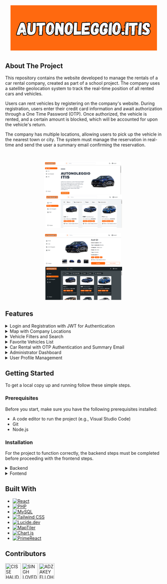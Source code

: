 <h1 align="center">
<img src="frontend/src/assets/LogoGrande.png">
</h1>

## About The Project

This repository contains the website developed to manage the rentals of a car rental company, created as part of a school project. The company uses a satellite geolocation system to track the real-time position of all rented cars and vehicles.

Users can rent vehicles by registering on the company's website. During registration, users enter their credit card information and await authorization through a One Time Password (OTP). Once authorized, the vehicle is rented, and a certain amount is blocked, which will be accounted for upon the vehicle's return.

The company has multiple locations, allowing users to pick up the vehicle in the nearest town or city. The system must manage the reservation in real-time and send the user a summary email confirming the reservation.

<br />
<p align="center">
<img width="49%" src="frontend/src/images/paginaHome.png" alt="Home page"/>
&nbsp;
<img width="49%" src="frontend/src/images/paginaVeicoli.png" alt="Vehicles page"/>
</p>

<p align="center">
<img width="49%" src="frontend/src/images/paginaVeicoloSelezionato.png" alt="Selected vehicle page"/>
&nbsp;
<img width="49%" src="frontend/src/images/paginaVeicoliDarkTheme.png" alt="Vehicles page dark theme"/>
</p>

## Features

<details close>
<summary>
Login and Registration with JWT for Authentication
</summary> 
<br />
  
The website includes login and registration functionalities for users, utilizing JSON Web Tokens (JWT) for secure authentication. This ensures that only authorized users can access and manage their bookings. 

When a user registers, they must provide personal information. Once the registration is complete, a JWT token is generated and sent to the user for access. During the login process, the user enters their credentials, such as email and password. If the credentials are correct, the server generates a JWT token and sends it to the user. 

Whenever the user makes a request to the server, such as viewing their bookings or renting a vehicle, the JWT token is sent with the request. This token is used to verify the user's identity. The server validates the token, and if it is valid, authorizes the requested operation, thereby ensuring a high level of security in transactions and booking management.

<p align="center">
<img width="90%" src="frontend/src/images/login.png" alt="Login"/>
</p>
</details>

<details close>
<summary>
Map with Company Locations
</summary> 
<br />
  
The website includes an interactive map that displays all the locations of the car rental company, allowing users to easily find the nearest location. This map has been created using the MapTiler API, which offers a robust and flexible solution for integrating maps into websites.

Users can view the map directly on the website, where each location is marked with a pin. Clicking on a pin displays detailed information about the location, such as the address, phone number, and opening hours. This makes it simple for users to find and contact the desired location.

The integration with the MapTiler API ensures that the map is always up-to-date and responsive, providing a smooth and intuitive navigation experience. Additionally, the map supports zoom and pan functionalities, allowing users to explore different geographic areas and easily find the most convenient company location for them.

<p align="center">
<img width="90%" src="frontend/src/images/mappaSedi.png" alt="Map with Company Locations"/>
</p>
</details>

<details close>
<summary>
Vehicle Filters and Search
</summary> 
<br />
  
The website offers a powerful vehicle filters and search functionality, allowing users to easily find the vehicle that best meets their needs. Users can filter available vehicles by various criteria, including make, car type, price, year, mileage, and fuel type.

The search functionality enables users to input one or more filter criteria to narrow down the results. For example, a user can search for a specific car brand, select a vehicle type such as SUV or sedan, set a price range, specify the year of manufacture, maximum mileage, and fuel type (gasoline, diesel, electric, etc.).

This advanced filters and search system significantly enhances the user experience, making it quicker and easier to find the desired vehicle. With this feature, users can view only the vehicles that exactly match their criteria, saving time and simplifying the rental process.

<p align="center">
<img width="90%" src="frontend/src/images/filtri.png" alt="Filters"/>
</p>
</details>

<details close>
<summary>
Favorite Vehicles List
</summary> 
<br />
  
The website includes a feature that allows users to add vehicles to their favorite list. This function enables users to save vehicles they find interesting or wish to rent in the future, making it easier and more convenient to keep track of their preferred options.

After adding a vehicle to their favorites, users can access a dedicated page that displays all the saved vehicles. This page provides an overview of the favorite vehicles, including details such as make, model, price, and other relevant information. Users can remove vehicles from the list or proceed with renting directly from the favorites page.

This feature significantly enhances the user experience, allowing better management of rental options and making informed decisions more efficiently.

<p align="center">
<img width="90%" src="frontend/src/images/aggiuntaVeicoloAPreferiti.png" alt="Add vehicle to favorite list"/>
</p>
</details>

<details close>
<summary>
Car Rental with OTP Authentication and Summary Email
</summary> 
<br />
  
The website offers an advanced car rental feature that includes OTP (One-Time Password) authentication and the sending of a summary email after the rental. This process ensures a secure and transparent experience for users.

To rent a car, the user must first enter their payment method details, including the card number, expiration date, and CVV. The user's personal information is auto-filled, but they can always modify it. The user must also specify the rental start and end dates, the desired pickup location, and choose whether to pay immediately or upon vehicle pickup (with a 10% deposit).

Once all the entered information is checked and verified, a 2-minute OTP code is sent to the user's email. After entering the OTP code, it is verified, and then the rental is finalized. Once the rental is completed, a summary email with the rental details is sent to the user, providing confirmation and a record of important information.

<p align="center">
<img width="49%" src="frontend/src/images/InserimentoDatiPerNoleggioVeicolo.png" alt="Car rental details"/>
&nbsp;
<img width="49%" src="frontend/src/images/emailCodiceOtp.png" alt="Mail with OTP"/>
</p>

<p align="center">
<img width="49%" src="frontend/src/images/codiceOTP.png" alt="OTP code"/>
&nbsp;
<img width="49%" src="frontend/src/images/mailRiepilogoNoleggio.png" alt="Summary email with the rental details"/>
</p>
</details>

<details close>
<summary>
Administrator Dashboard
</summary> 
<br />
  
The website includes a comprehensive administrator dashboard that enables efficient and detailed management of the car rental business. Through this dashboard, the administrator can access a wide range of information and details about users, rented vehicles, company earnings, and much more.

The dashboard features intuitive charts that enhance data understanding, making it easier to analyze information. There are also detailed tables displaying data on all registered users and all vehicles in the database. These tools allow the administrator to have a complete and updated overview of business activities.

The main feature of the dashboard is the real-time geolocation of rented vehicles. This system allows the administrator to monitor the exact position of each vehicle at any time, enhancing the security and efficiency of the service. Real-time geolocation enables quick intervention in emergencies, route optimization, and better fleet management.

Additionally, the administrator has the ability to add new vehicles to the website by entering all the necessary data. This process is streamlined through a user-friendly interface that guides the administrator through various steps, ensuring all information is entered correctly and completely.

<p align="center">
<img width="49%" src="frontend/src/images/dashboardGrafici.png" alt="Dashboard page 1"/>
&nbsp;
<img width="49%" src="frontend/src/images/dashboardGeolocalizzazioneVeicoli.png" alt="Dashboard page 2"/>
</p>

<p align="center">
<img width="49%" src="frontend/src/images/dashboardTabelleDati.png" alt="Dashboard page 3"/>
&nbsp;
<img width="49%" src="frontend/src/images/aggiuntaVeicolo.png" alt="Dashboard page 4"/>
</p>
</details>

<details close>
<summary>
User Profile Management
</summary> 
<br />
  
The website offers an advanced user profile management feature that provides a dedicated interface for viewing and editing personal information and rental details. This functionality allows users to have complete control over their bookings and personal data.

On the profile page, users can view their upcoming rentals with the option to modify details such as dates and pickup locations. Additionally, users can access their rental history, which provides an overview of past bookings and associated information.

The profile page also allows users to update their personal information, such as email address, phone number, and payment details. This enables users to keep their information current and manage their future and past rentals easily, enhancing the overall service experience.

<p align="center">
<img width="90%" src="frontend/src/images/paginaImpostazioneUtente.png" alt="User profile page"/>
</p>
</details>

## Getting Started

To get a local copy up and running follow these simple steps.

### Prerequisites

<p>Before you start, make sure you have the following prerequisites installed:</p>
<ul>
<li>A code editor to run the project (e.g., Visual Studio Code)</li>
<li>Git</li>
<li> Node.js </li>
</ul>

### Installation

For the project to function correctly, the backend steps must be completed before proceeding with the frontend steps.

<details close>
<summary>
Backend
</summary> 
<br />

This project is compatible with any web server of your choice. However, for demonstration purposes, we recommend using [XAMPP](https://www.apachefriends.org/index.html).

For macOS users, we suggest using [MAMP](https://www.mamp.info/en/).

Remember, you are not limited to XAMPP or MAMP. Feel free to use any web server and database management system that suits your preferences and requirements.

### Inclusion of `.htaccess` File in API Folder

The `.htaccess` file in the API folder contains directives for URL rewriting and setting environment variables for HTTP authorization. Here's a summary of what it does:

- `RewriteEngine On`: Enables the Apache module mod_rewrite for URL rewriting.
- `RewriteCond %{REQUEST_FILENAME} !-f`: Checks if the requested file does not exist.
- `RewriteCond %{REQUEST_FILENAME} !-d`: Checks if the requested directory does not exist.
- `RewriteCond %{REQUEST_FILENAME} !-l`: Checks if the requested resource is not a symbolic link.
- `RewriteRule . index.php [L]`: Redirects all requests to index.php if they do not match an existing file, directory, or symbolic link.

Additionally, the file sets an environment variable `HTTP_AUTHORIZATION` based on the `Authorization` header in the HTTP request.

### Inclusion of `.env` File

The `.env` file in the project contains sensitive information such as database credentials and secret keys. While exposing such information in a public repository, especially on platforms like GitHub, is a significant security risk and considered a bad practice in real-world scenarios, it has been included in this repository for educational purposes. This decision was made to facilitate easier understanding and starting of the project for learners.

However, it is essential to emphasize that users should never follow this bad practice in their personal or official projects. Instead, they should replace the placeholder variables in the `.env` file with their own credentials and secret keys. For example:

`DB_HOST = 'localhost'`
`DB_NAME = 'autonoleggi'`
`DB_USER = 'root'`
`DB_PASS = ''`
`SECRET_KEY = "6A586E3272357538782F413F4428472B4B6250655367566B5970337336763979`

Additionally, users should ensure that the secret key used in their projects is unique and secure. Furthermore, they should never upload sensitive information like secret keys to public repositories, following best practices to maintain the security of their applications.
becuase this for educational purposes, i hae sacrificed myself for your sake winks winks, to get get you started faster, make sure to configure your project if DB and server configurations differs


### Setting Up the Database

#### Step 1: Accessing PHPMyAdmin

1. Open your web browser and navigate to your PHPMyAdmin dashboard. This is typically accessible through your local server's address (e.g., `http://localhost/phpmyadmin`).

#### Step 2: Creating the Database

2. Once logged in to PHPMyAdmin, click on the "Databases" tab in the top navigation menu.

3. In the "Create database" field, enter the name "autonoleggio_itis".

4. Click on the "Create" button to create the database (autonoleggio_itis).

#### Step 3: Importing the SQL File

5. Locate the `autonoleggio_itis.sql` file in the root folder of your project directory, in this case [here](backend/database/autonoleggio_itis.sql).

6. Back in PHPMyAdmin, select the "autonoleggio_itis" database from the left-hand sidebar to ensure it is the active database.

7. Look for the "Import" tab in the top navigation menu.

8. Click on the "Choose file" button, then select the `autonoleggio_itis.sql` file from your computer.

9. Once the file is selected, click on the "Go" or "Import" button to begin importing the SQL file into the database.

#### Step 4: Verifying the Import

10. PHPMyAdmin will display a confirmation message once the import is complete. You should see a list of tables imported from the `autonoleggio_itis.sql` file.

</details>

<details close>
<summary>
Fontend
</summary> <br />
1. To download the project, you can clone the repository using the following command in your terminal:
  
```shell
git clone https://github.com/Halid04/auto-noleggio.git
```
Alternatively, you can download the ZIP file of [the repository from GitHub](https://github.com/Halid04/auto-noleggio) and extract it to your computer. <br /> <br />
2. After downloading the project, navigate to the project directory via the terminal and install all necessary dependencies by running the following command:
```shell
npm install
```
<br />
3. Once the dependencies are installed, you can start the application by running:

```shell
npm run dev
```
The application will then be available at http://localhost:5173.

</details>

## Built With

* [![React][React.js-badge]][React-url]
* [![PHP][PHP-badge]][PHP-url]
* [![MySQL][MySQL-badge]][MySQL-url]
* [![Tailwind CSS][TailwindCSS-badge]][TailwindCSS-url]
* [![Lucide.dev][Lucide.dev-badge]][Lucide.dev-url]
* [![MapTiler][MapTiler-badge]][MapTiler-url]
* [![Chart.js][Chart.js-badge]][Chart.js-url]
* [![PrimeReact][PrimeReact-badge]][PrimeReact-url]

[React.js-badge]: https://img.shields.io/badge/React-61DAFB?style=flat&logo=react&logoColor=black
[PHP-badge]: https://img.shields.io/badge/PHP-777BB4?style=flat&logo=php&logoColor=white
[MySQL-badge]: https://img.shields.io/badge/MySQL-00618A?style=flat&logo=mysql&logoColor=white
[TailwindCSS-badge]: https://img.shields.io/badge/Tailwind_CSS-06B6D4?style=flat&logo=tailwindcss&logoColor=white
[Lucide.dev-badge]: https://img.shields.io/badge/Lucide.dev-000000?style=flat&logo=lucide&logoColor=white
[MapTiler-badge]: https://img.shields.io/badge/MapTiler-006C70?style=flat&logo=maptiler&logoColor=white
[Chart.js-badge]: https://img.shields.io/badge/Chart.js-F5F5F5?style=flat&logo=chart.js&logoColor=000000
[PrimeReact-badge]: https://img.shields.io/badge/PrimeReact-007AD9?style=flat&logo=primereact&logoColor=white

[React-url]: https://reactjs.org/
[PHP-url]: https://www.php.net/
[MySQL-url]: https://www.mysql.com/
[TailwindCSS-url]: https://tailwindcss.com/
[Lucide.dev-url]: https://lucide.dev/
[MapTiler-url]: https://www.maptiler.com/
[Chart.js-url]: https://www.chartjs.org/
[PrimeReact-url]: https://www.primefaces.org/primereact/

## Contributors

[//]: contributor-faces
<a href="https://github.com/Halid04"><img src="https://avatars.githubusercontent.com/u/77756563?v=4" title="CISSE HALID ABDOUL KARIM" width="50" height="50"></a>
<a href="https://github.com/Lovedeep05"><img src="https://avatars.githubusercontent.com/u/98920254?v=4" title="SINGH LOVEDEEP" width="50" height="50"></a>
<a href="https://github.com/70624290"><img src="https://avatars.githubusercontent.com/u/124879450?v=4" title="ADZAKEY ELLOH KWAW" width="50" height="50"></a>
